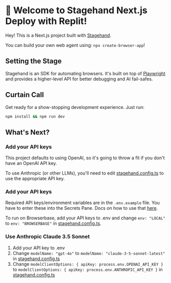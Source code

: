 # 🤘 Welcome to Stagehand Next.js Deploy with Replit!

Hey! This is a Next.js project built with [Stagehand](https://github.com/browserbase/stagehand).

You can build your own web agent using: `npx create-browser-app`!

## Setting the Stage

Stagehand is an SDK for automating browsers. It's built on top of [Playwright](https://playwright.dev/) and provides a higher-level API for better debugging and AI fail-safes.

## Curtain Call

Get ready for a show-stopping development experience. Just run:

```bash
npm install && npm run dev
```

## What's Next?

### Add your API keys

This project defaults to using OpenAI, so it's going to throw a fit if you don't have an OpenAI API key.

To use Anthropic (or other LLMs), you'll need to edit [stagehand.config.ts](stagehand.config.ts) to use the appropriate API key.

### Add your API keys

Required API keys/environment variables are in the `.env.example` file. 
You have to enter these into the Secrets Pane. Docs on how to use that [here](https://docs.replit.com/replit-workspace/workspace-features/secrets).

To run on Browserbase, add your API keys to .env and change `env: "LOCAL"` to `env: "BROWSERBASE"` in [stagehand.config.ts](stagehand.config.ts).

### Use Anthropic Claude 3.5 Sonnet

1. Add your API key to .env
2. Change `modelName: "gpt-4o"` to `modelName: "claude-3-5-sonnet-latest"` in [stagehand.config.ts](stagehand.config.ts)
3. Change `modelClientOptions: { apiKey: process.env.OPENAI_API_KEY }` to `modelClientOptions: { apiKey: process.env.ANTHROPIC_API_KEY }` in [stagehand.config.ts](stagehand.config.ts)
